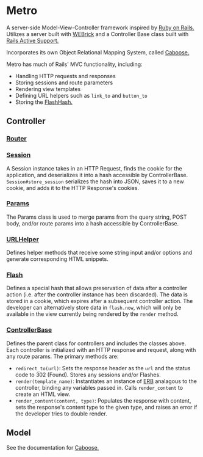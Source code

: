# Metro
A server-side Model-View-Controller framework inspired by [Ruby on Rails.](http://rubyonrails.org/) Utilizes a
server built with [WEBrick](http://www.ruby-doc.org/stdlib-2.0/libdoc/webrick/rdoc/WEBrick.html)
and a Controller Base class built with [Rails Active Support.](http://guides.rubyonrails.org/active_support_core_extensions.html)

Incorporates its own Object Relational Mapping System, called [Caboose.](https://github.com/wahabs/Caboose)

Metro has much of Rails' MVC functionality, including:
* Handling HTTP requests and responses
* Storing sessions and route parameters
* Rendering view templates
* Defining URL helpers such as `link_to` and `button_to`
* Storing the [FlashHash.](http://api.rubyonrails.org/classes/ActionDispatch/Flash/FlashHash.html)


## Controller

### [Router][router]


### [Session][session]
A Session instance takes in an HTTP Request, finds the cookie for the application, and deserializes it into a hash accessible by ControllerBase. `Session#store_session` serializes the hash into JSON, saves it to a new cookie, and adds it to the HTTP Response's cookies.

### [Params][params]
The Params class is used to merge params from the query string, POST body, and/or route params into
a hash accessible by ControllerBase.

### [URLHelper][url-helper]
Defines helper methods that receive some string input and/or options and generate corresponding HTML snippets.

### [Flash][flash]
Defines a special hash that allows preservation of data after a controller action
(i.e. after the controller instance has been discarded). The data is stored in a cookie, which expires after a subsequent controller action. The developer can alternatively store data in `flash.now`, which will only be available in the view currently being rendered by the `render` method.

### [ControllerBase][controller-base]
Defines the parent class for controllers and includes the classes above. Each controller is initialized with an HTTP response and
request, along with any route params. The primary methods are:
* `redirect_to(url)`: Sets the response header as the `url` and the status code to 302 (Found). Stores any sessions and/or Flashes.
* `render(template_name)`: Instantiates an instance of [ERB](http://ruby-doc.org/stdlib-2.2.0/libdoc/erb/rdoc/ERB.html) analagous to the controller, binding
any variables passed in. Calls `render_content` to create an HTML view.
* `render_content(content, type)`: Populates the response with content, sets the response's content type to the given type, and raises an error if the developer tries to double render.


## Model

See the documentation for [Caboose.](https://github.com/wahabs/Caboose)



[router]: ./lib/controller/router.rb
[session]: ./lib/controller/session.rb
[params]: ./lib/controller/params.rb
[url-helper]: ./lib/controller/url_helper.rb
[controller-base]: ./lib/controller/controller_base.rb
[flash]: ./lib/controller/flash.rb
